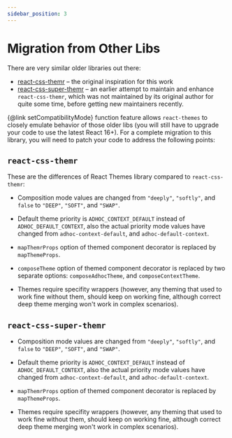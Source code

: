 ```yaml
---
sidebar_position: 3
---
```


# Migration from Other Libs

There are very similar older libraries out there:
- [react-css-themr](https://www.npmjs.com/package/react-css-themr) &ndash;
the original inspiration for this work
- [react-css-super-themr](https://www.npmjs.com/package/react-css-super-themr) &ndash;
  an earlier attempt to maintain and enhance `react-css-themr`, which
  was not maintained by its original author for quite some time, before getting
  new maintainers recently.


{@link setCompatibilityMode} function feature allows `react-themes`
to closely emulate behavior of those older libs (you will still have to
upgrade your code to use the latest React 16+). For a complete migration to this
library, you will need to patch your code to address the following points:

## `react-css-themr`

These are the differences of React Themes library compared to `react-css-themr`:

- Composition mode values are changed from `"deeply"`, `"softly"`, and `false`
  to `"DEEP"`, `"SOFT"`, and `"SWAP"`.

- Default theme priority is `ADHOC_CONTEXT_DEFAULT` instead of
  `ADHOC_DEFAULT_CONTEXT`, also the actual priority mode values have changed
  from `adhoc-context-default`, and `adhoc-default-context`.

- `mapThemrProps` option of themed component decorator is replaced by
  `mapThemeProps`.

- `composeTheme` option of themed component decorator is replaced by two
  separate options: `composeAdhocTheme`, and `composeContextTheme`.

- Themes require specifity wrappers (however, any theming that used to work
  fine without them, should keep on working fine, although correct deep theme
  merging won't work in complex scenarios).

## `react-css-super-themr`

- Composition mode values are changed from `"deeply"`, `"softly"`, and `false`
  to `"DEEP"`, `"SOFT"`, and `"SWAP"`.

- Default theme priority is `ADHOC_CONTEXT_DEFAULT` instead of
  `ADHOC_DEFAULT_CONTEXT`, also the actual priority mode values have changed
  from `adhoc-context-default`, and `adhoc-default-context`.

- `mapThemrProps` option of themed component decorator is replaced by
  `mapThemeProps`.

- Themes require specifity wrappers (however, any theming that used to work
  fine without them, should keep on working fine, although correct deep theme
  merging won't work in complex scenarios).
